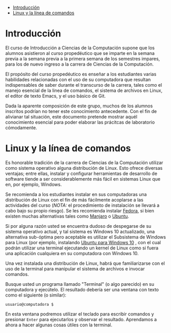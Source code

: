 * [Introducción](#introducción)
* [Linux y la línea de comandos](#linux-y-la-línea-de-comandos)

# Introducción

El curso de Introducción a Ciencias de la Computación supone que los alumnos asistieron al
curso propedéutico que se imparte en la semana previa a la semana previa a la primera
semana de los semestres impares, para los de nuevo ingreso a la carrera de Ciencias de la
Computación.

El propósito del curso propedéutico es enseñar a los estudiantes varias habilidades
relacionadas con el uso de su computadora que resultan indispensables de saber durante el
transcurso de la carrera, tales como el manejo esencial de la linea de comandos, el
sistema de archivos en Linux, el editor de texto Emacs, y el uso básico de Git.

Dada la aparente composición de este grupo, muchos de los alumnos inscritos podrían no
tener este conocimiento antecedente. Con el fin de alivianar tal situación, este documento
pretende mostrar aquél conocimiento esencial para poder elaborar las prácitcas de
laboratorio cómodamente.

# Linux y la línea de comandos

Es honorable tradición de la carrera de Ciencias de la Computación utilizar como sistema
operativo alguna distribución de Linux. Esto ofrece diversas ventajas; entre ellas,
instalar y configurar herramientas de desarrollo de software tiende a ser
considerablemente más fácil en sistemas Linux que en, por ejemplo, Windows.

Se recomienda a los estudiantes instalar en sus computadoras una distribución de Linux con
el fin de más fácilmente acoplarse a las actividades del curso (*NOTA:* el procedimiento
de instalación se llevará a cabo bajo su propio riesgo). Se les recomienda instalar
[Fedora](https://getfedora.org/en/workstation/download/), si bien existen muchas
alternativas tales como [Manjaro](https://manjaro.org/) o
[Ubuntu](https://ubuntu.com/download/desktop).

Si por alguna razón usted se encuentra dudoso de despegarse de su sistema operativo
actual, y tal sistema es Windows 10 actualizado, una alternativa sub-óptima pero aceptable
es utilizar el Subsistema de Windows para Linux (por ejemplo, instalando [Ubuntu para
Windows 10](https://tutorials.ubuntu.com/tutorial/tutorial-ubuntu-on-windows#0) , con el
cual podrán utilizar una terminal ejecutando un kernel de Linux como si fuera una
aplicación cualquiera en su computadora con Windows 10.

Una vez instalada una distribución de Linux, habrá que familiarizarse con el uso de la
terminal para manipular el sistema de archivos e invocar comandos. 

Busque usted un programa llamado "Terminal" (o algo parecido) en su computadora y
ejecútelo. El resultado debería ser una ventana con texto como el siguiente (o similar):

```
usuario@computadora $
```

En esta ventana podremos utilizar el teclado para escribir comandos y presionar `Enter`
para ejecutarlos y observar el resultado. Aprendamos a ahora a hacer algunas cosas útiles
con la terminal.



